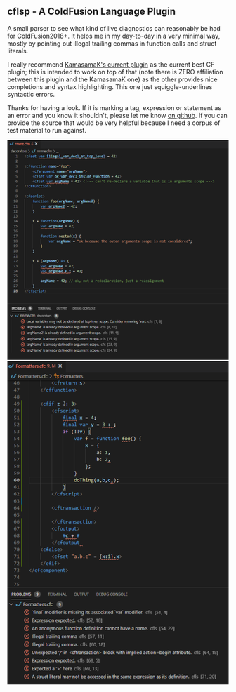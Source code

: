 ## cflsp - A ColdFusion Language Plugin

A small parser to see what kind of live diagnostics can reasonably be had for ColdFusion2018+. It helps me in my day-to-day in a very minimal way, mostly by pointing out illegal trailing commas in function calls and struct literals.

I really recommend [KamasamaK's current plugin](https://github.com/KamasamaK/vscode-cfml) as the current best CF plugin; this is intended to work on top of that (note there is ZERO affiliation between this plugin and the KamasamaK one) as the other provides nice completions and syntax highlighting. This one just squiggle-underlines syntactic errors.

Thanks for having a look. If it is marking a tag, expression or statement as an error and you know it shouldn't, please let me know [on github](https://github.com/softwareCobbler/cfc). If you can provide the source that would be very helpful because I need a corpus of test material to run against.

![errors from top-level var decl and function-level arguments scope shadowing](./cflsp-vscode/declaration-errors.png)
![example diagnostics, both squiggly-underlined and in the 'problems' panel](./cflsp-vscode/cfls-diagnostics.png)
